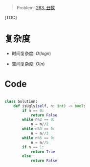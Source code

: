 > Problem: [263. 丑数](https://leetcode.cn/problems/ugly-number/description/)

[TOC]

# 复杂度
- 时间复杂度:  $O(logn)$

- 空间复杂度:  $O(n)$

# Code
```Python []

class Solution:
    def isUgly(self, n: int) -> bool:
        if n == 0:
            return False
        while n%2 == 0:
            n = n//2
        while n%3 == 0:
            n = n//3
        while n%5 == 0:
            n = n//5
        if n == 1:
            return True
        else:
            return False
                

```
